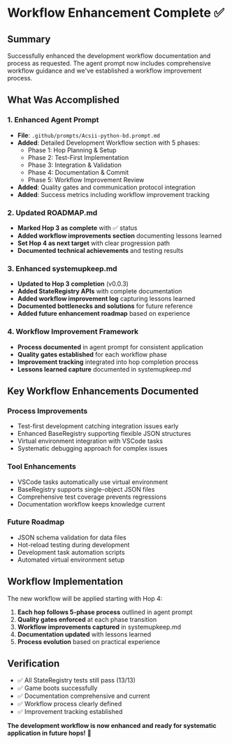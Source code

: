 # Workflow Enhancement Complete ✅

## Summary
Successfully enhanced the development workflow documentation and process as requested. The agent prompt now includes comprehensive workflow guidance and we've established a workflow improvement process.

## What Was Accomplished

### 1. Enhanced Agent Prompt
- **File**: `.github/prompts/Acsii-python-bd.prompt.md`
- **Added**: Detailed Development Workflow section with 5 phases:
  - Phase 1: Hop Planning & Setup
  - Phase 2: Test-First Implementation  
  - Phase 3: Integration & Validation
  - Phase 4: Documentation & Commit
  - Phase 5: Workflow Improvement Review
- **Added**: Quality gates and communication protocol integration
- **Added**: Success metrics including workflow improvement tracking

### 2. Updated ROADMAP.md
- **Marked Hop 3 as complete** with ✅ status
- **Added workflow improvements section** documenting lessons learned
- **Set Hop 4 as next target** with clear progression path
- **Documented technical achievements** and testing results

### 3. Enhanced systemupkeep.md
- **Updated to Hop 3 completion** (v0.0.3)
- **Added StateRegistry APIs** with complete documentation
- **Added workflow improvement log** capturing lessons learned
- **Documented bottlenecks and solutions** for future reference
- **Added future enhancement roadmap** based on experience

### 4. Workflow Improvement Framework
- **Process documented** in agent prompt for consistent application
- **Quality gates established** for each workflow phase
- **Improvement tracking** integrated into hop completion process
- **Lessons learned capture** documented in systemupkeep.md

## Key Workflow Enhancements Documented

### Process Improvements
- Test-first development catching integration issues early
- Enhanced BaseRegistry supporting flexible JSON structures
- Virtual environment integration with VSCode tasks
- Systematic debugging approach for complex issues

### Tool Enhancements
- VSCode tasks automatically use virtual environment
- BaseRegistry supports single-object JSON files
- Comprehensive test coverage prevents regressions
- Documentation workflow keeps knowledge current

### Future Roadmap
- JSON schema validation for data files
- Hot-reload testing during development
- Development task automation scripts
- Automated virtual environment setup

## Workflow Implementation

The new workflow will be applied starting with Hop 4:

1. **Each hop follows 5-phase process** outlined in agent prompt
2. **Quality gates enforced** at each phase transition
3. **Workflow improvements captured** in systemupkeep.md
4. **Documentation updated** with lessons learned
5. **Process evolution** based on practical experience

## Verification

- ✅ All StateRegistry tests still pass (13/13)
- ✅ Game boots successfully
- ✅ Documentation comprehensive and current
- ✅ Workflow process clearly defined
- ✅ Improvement tracking established

**The development workflow is now enhanced and ready for systematic application in future hops!** 🎉
